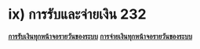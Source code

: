 # ix)    การรับและจ่ายเงิน  232

[**การรับเงินทุกหน้าจอรายวันของระบบ**](http://www.smlaccount.com/manual/?page_id=365)
[**การจ่ายเงินทุกหน้าจอรายวันของระบบ**](http://www.smlaccount.com/manual/?page_id=369)  


